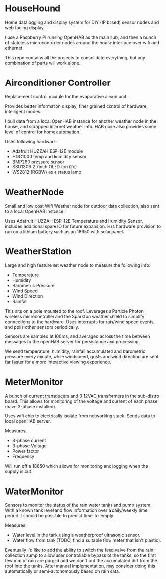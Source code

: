 # HouseHound
Home datalogging and display system for DIY (IP based) sensor nodes and web facing display.

I use a Raspberry Pi running OpenHAB as the main hub, and then a bunch of stateless microcontroller nodes around the house interface over wifi and ethernet.

This repo contains all the projects to consolidate everything, but any combination of parts will work alone.

# Airconditioner Controller

Replacement control module for the evaporative aircon unit. 

Provides better information display, finer grained control of hardware, intelligent modes.

I pull data from a local OpenHAB instance for another weather node in the house, and scrapped internet weather info.
HAB node also provides some level of control for home automation.

Uses following hardware:
- Adafruit HUZZAH ESP-12E module
- HDC1000 temp and humidity sensor
- BMP280 pressure sensor
- SSD1306 2.7inch OLED (on i2c)
- WS2812 (RGBW) as a status lamp

# WeatherNode

Small and low cost Wifi Weather node for outdoor data collection, also sent to a local OpenHAB instance.

Uses Adafruit HUZZAH ESP-12E
Temperature and Humidity Sensor, includes additional spare IO for future expansion.
Has hardware provision to run on a lithium battery such as an 18650 with solar panel.

# WeatherStation

Large and high feature set weather node to measure the following info:
- Temperature
- Humidity
- Barometric Pressure
- Wind Speed
- Wind Direction
- Rainfall

This sits on a pole mounted to the roof. Leverages a Particle Photon wireless microcontroller and the Sparkfun weather shield to simplify connections to the hardware. Uses interrupts for rain/wind speed events, and polls other sensors periodically.

Sensors are sampled at 100ms, and averaged across the time between messages to the openHAB server for persistance and processing.

We send temperature, humidity, rainfall accumulated and barometric pressure every minute, while windspeed, gusts and wind direction are sent far faster for a more interactive viewing experience.

# MeterMonitor

A bunch of current transducers and 3 12VAC transformers in the sub-distro board. This allows for monitoring of the voltage and current of each phase (have 3-phase installed).

Uses wifi chip to electrically isolate from networking stack. Sends data to local openHAB server.

Measures:
- 3-phase current 
- 3-phase Voltage
- Power factor
- Frequency

Will run off a 18650 which allows for monitoring and logging when the supply is cut.

# WaterMonitor

Sensors to monitor the status of the rain water tanks and pump system.
With a known tank level and flow information over a daily/weekly time period it should be possible to predict time-to-empty.

Measures:
- Water level in the tank using a weatherproof ultrasonic sensor.
- Water flow from tank (TODO, find a suitable flow meter that isn't plastic).

Eventually I'd like to add the ability to switch the feed valve from the rain collection sump to allow user controllable bypass of the tanks, so the first few mm of rain are purged and we don't put the accumulated dirt from the roof into the tanks. After manual implementation, may consider doing this automatically or semi-autonomously based on rain data.
